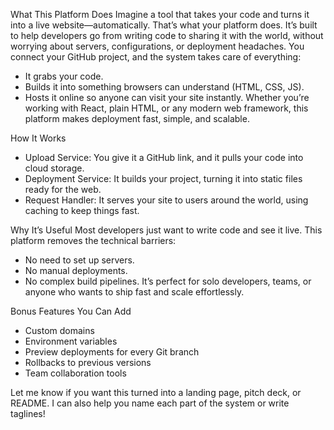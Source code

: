  What This Platform Does
Imagine a tool that takes your code and turns it into a live website—automatically. That’s what your platform does. It’s built to help developers go from writing code to sharing it with the world, without worrying about servers, configurations, or deployment headaches.
You connect your GitHub project, and the system takes care of everything:
- It grabs your code.
- Builds it into something browsers can understand (HTML, CSS, JS).
- Hosts it online so anyone can visit your site instantly.
Whether you’re working with React, plain HTML, or any modern web framework, this platform makes deployment fast, simple, and scalable.

 How It Works
- Upload Service: You give it a GitHub link, and it pulls your code into cloud storage.
- Deployment Service: It builds your project, turning it into static files ready for the web.
- Request Handler: It serves your site to users around the world, using caching to keep things fast.

 Why It’s Useful
Most developers just want to write code and see it live. This platform removes the technical barriers:
- No need to set up servers.
- No manual deployments.
- No complex build pipelines.
It’s perfect for solo developers, teams, or anyone who wants to ship fast and scale effortlessly.

 Bonus Features You Can Add
- Custom domains
- Environment variables
- Preview deployments for every Git branch
- Rollbacks to previous versions
- Team collaboration tools

Let me know if you want this turned into a landing page, pitch deck, or README. I can also help you name each part of the system or write taglines!
